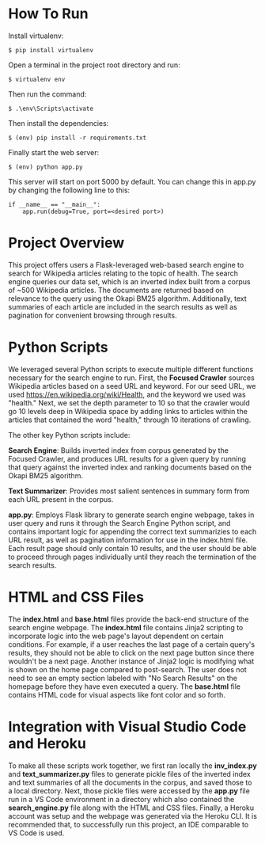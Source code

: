 # How To Run
Install virtualenv:

`$ pip install virtualenv`

Open a terminal in the project root directory and run:

`$ virtualenv env`

Then run the command:

`$ .\env\Scripts\activate`

Then install the dependencies:

`$ (env) pip install -r requirements.txt`

Finally start the web server:

`$ (env) python app.py`

This server will start on port 5000 by default. You can change this in app.py by changing the following line to this:

```
if __name__ == "__main__":
    app.run(debug=True, port=<desired port>)
```

# Project Overview
This project offers users a Flask-leveraged web-based search engine to search for Wikipedia articles relating to the topic of health. The search engine queries our data set, which is an inverted index built from a corpus of ~500 Wikipedia articles. The documents are returned based on relevance to the query using the Okapi BM25 algorithm. Additionally, text summaries of each article are included in the search results as well as pagination for convenient browsing through results.

# Python Scripts
We leveraged several Python scripts to execute multiple different functions necessary for the search engine to run. First, the **Focused Crawler** sources Wikipedia articles based on a seed URL and keyword. For our seed URL, we used https://en.wikipedia.org/wiki/Health, and the keyword we used was "health." Next, we set the depth parameter to 10 so that the crawler would go 10 levels deep in Wikipedia space by adding links to articles within the articles that contained the word "health," through 10 iterations of crawling.

The other key Python scripts include:


**Search Engine**: Builds inverted index from corpus generated by the Focused Crawler, and produces URL results for a given query by running that query against the inverted index and ranking documents based on the Okapi BM25 algorithm.


**Text Summarizer**: Provides most salient sentences in summary form from each URL present in the corpus.


**app.py**: Employs Flask library to generate search engine webpage, takes in user query and runs it through the Search Engine Python script, and contains important logic for appending the correct text summarizies to each URL result, as well as pagination information for use in the index.html file. Each result page should only contain 10 results, and the user should be able to proceed through pages individually until they reach the termination of the search results.

# HTML and CSS Files
The **index.html** and **base.html** files provide the back-end structure of the search engine webpage. The **index.html** file contains Jinja2 scripting to incorporate logic into the web page's layout dependent on certain conditions. For example, if a user reaches the last page of a certain query's results, they should not be able to click on the next page button since there wouldn't be a next page. Another instance of Jinja2 logic is modifying what is shown on the home page compared to post-search. The user does not need to see an empty section labeled with "No Search Results" on the homepage before they have even executed a query. The **base.html** file contains HTML code for visual aspects like font color and so forth.

# Integration with Visual Studio Code and Heroku
To make all these scripts work together, we first ran locally the **inv_index.py** and **text_summarizer.py** files to generate pickle files of the inverted index and text summaries of all the documents in the corpus, and saved those to a local directory. Next, those pickle files were accessed by the **app.py** file run in a VS Code environment in a directory which also contained the **search_engine.py** file along with the HTML and CSS files. Finally, a Heroku account was setup and the webpage was generated via the Heroku CLI. It is recommended that, to successfully run this project, an IDE comparable to VS Code is used.
